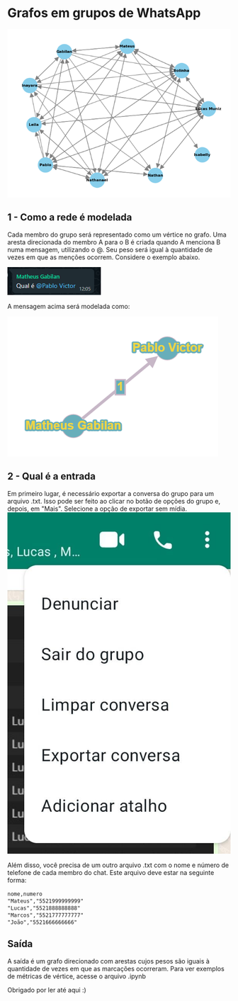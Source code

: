 # Grafos em grupos de WhatsApp

<img src="imagens readme/exemplo.png" alt="Exemplo">

## 1 - Como a rede é modelada
Cada membro do grupo será representado como um vértice no grafo. Uma aresta direcionada do membro A para o B é criada quando A menciona B numa mensagem, utilizando o @. Seu peso será igual à quantidade de vezes em que as menções ocorrem. Considere o exemplo abaixo.

<img src="imagens readme/exemplo_marcacao.png" alt="exemplo de marcação">

A mensagem acima será modelada como:

<img src="imagens readme/exemplo_grafo.png" alt="exemplo 2">

## 2 - Qual é a entrada

Em primeiro lugar, é necessário exportar a conversa do grupo para um arquivo .txt. Isso pode ser feito ao clicar no botão de opções do grupo e, depois, em "Mais". Selecione a opção de exportar sem mídia.
<img src="imagens readme/kebab.jpeg">

Além disso, você precisa de um outro arquivo .txt com o nome e número de telefone de cada membro do chat. Este arquivo deve estar na seguinte forma:
```
nome,numero
"Mateus","5521999999999"
"Lucas","5521888888888"
"Marcos","5521777777777"
"João","5521666666666"
```

## Saída
A saída é um grafo direcionado com arestas cujos pesos são iguais à quantidade de vezes em que as marcações ocorreram. Para ver exemplos de métricas de vértice, acesse o arquivo .ipynb

Obrigado por ler até aqui :)
